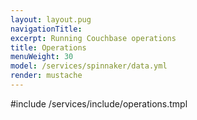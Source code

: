 ```yaml
---
layout: layout.pug
navigationTitle:
excerpt: Running Couchbase operations
title: Operations
menuWeight: 30
model: /services/spinnaker/data.yml
render: mustache
---
```


#include /services/include/operations.tmpl
